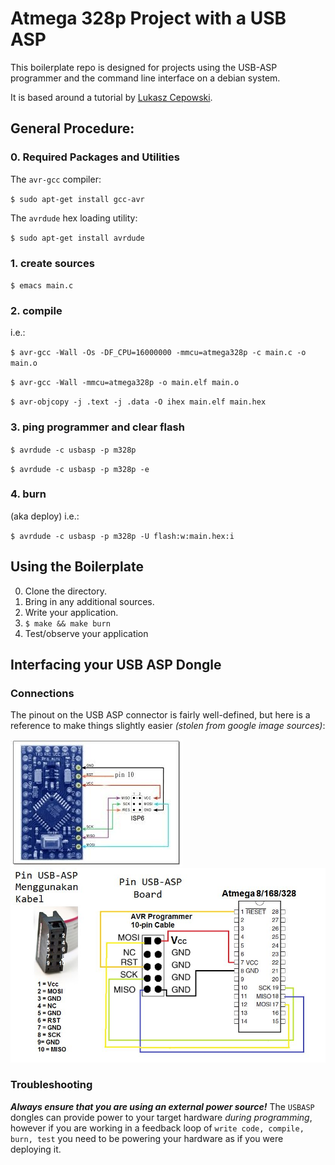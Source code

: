 # Atmega 328p Project with a USB ASP
This boilerplate repo is designed for projects using the USB-ASP programmer and the command line interface on a debian system.

It is based around a tutorial by [Lukasz Cepowski](http://cepa.io/devlog/avr-gcc-hello-world-with-atmega328p).

## General Procedure:
### 0. Required Packages and Utilities
The `avr-gcc` compiler:

`$ sudo apt-get install gcc-avr`

The `avrdude` hex loading utility:

`$ sudo apt-get install avrdude`

### 1. create sources
`$ emacs main.c`

### 2. compile
i.e.:

`$ avr-gcc -Wall -Os -DF_CPU=16000000 -mmcu=atmega328p -c main.c -o main.o`

`$ avr-gcc -Wall -mmcu=atmega328p -o main.elf main.o`

`$ avr-objcopy -j .text -j .data -O ihex main.elf main.hex`

### 3. ping programmer and clear flash
`$ avrdude -c usbasp -p m328p`

`$ avrdude -c usbasp -p m328p -e`

### 4. burn
(aka deploy) i.e.:

`$ avrdude -c usbasp -p m328p -U flash:w:main.hex:i`

## Using the Boilerplate
0. Clone the directory.
1. Bring in any additional sources.
2. Write your application.
3. `$ make && make burn`
4. Test/observe your application

## Interfacing your USB ASP Dongle
### Connections
The pinout on the USB ASP connector is fairly well-defined, but here is a reference to make things slightly easier _(stolen from google image sources)_:

![A328p Hardware Image](./wiring1.jpeg)
![USBASP Interfacing](./wiring2.jpg)

### Troubleshooting
___Always ensure that you are using an external power source!___
The `USBASP` dongles can provide power to your target hardware _during programming_, however if you are working in a feedback loop of `write code, compile, burn, test` you need to be powering your hardware as if you were deploying it. 
